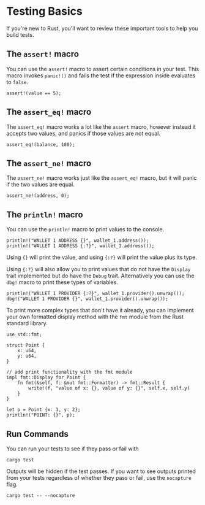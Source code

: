 # Testing Basics

If you're new to Rust, you'll want to review these important tools to help you build tests.

## The `assert!` macro

You can use the `assert!` macro to assert certain conditions in your test. This macro invokes `panic!()` and fails the test if the expression inside evaluates to `false`.

```rust, ignore
assert!(value == 5);
```

## The `assert_eq!` macro

The `assert_eq!` macro works a lot like the `assert` macro, however instead it accepts two values, and panics if those values are not equal.

```rust, ignore
assert_eq!(balance, 100);
```

## The `assert_ne!` macro

The `assert_ne!` macro works just like the `assert_eq!` macro, but it will panic if the two values are equal.

```rust, ignore
assert_ne!(address, 0);
```

## The `println!` macro

You can use the `println!` macro to print values to the console.

```rust, ignore
println!("WALLET 1 ADDRESS {}", wallet_1.address());
println!("WALLET 1 ADDRESS {:?}", wallet_1.address());
```

Using `{}` will print the value, and using `{:?}` will print the value plus its type.

Using `{:?}` will also allow you to print values that do not have the `Display` trait implemented but do have the `Debug` trait. Alternatively you can use the `dbg!` macro to print these types of variables.

```rust, ignore
println!("WALLET 1 PROVIDER {:?}", wallet_1.provider().unwrap());
dbg!("WALLET 1 PROVIDER {}", wallet_1.provider().unwrap());
```

To print more complex types that don't have it already, you can implement your own formatted display method with the `fmt` module from the Rust standard library.

```rust, ignore
use std::fmt;

struct Point {
    x: u64,
    y: u64,
}

// add print functionality with the fmt module 
impl fmt::Display for Point {
    fn fmt(&self, f: &mut fmt::Formatter) -> fmt::Result {
        write!(f, "value of x: {}, value of y: {}", self.x, self.y)
    }
}

let p = Point {x: 1, y: 2};
println!("POINT: {}", p);
```

## Run Commands

You can run your tests to see if they pass or fail with

```
cargo test
```

Outputs will be hidden if the test passes. If you want to see outputs printed from your tests regardless of whether they pass or fail, use the `nocapture` flag.

```
cargo test -- --nocapture
```
